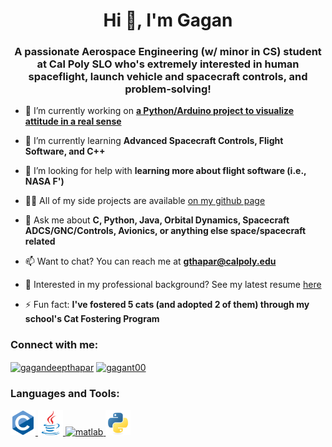 <h1 align="center">Hi 👋, I'm Gagan</h1>
<h3 align="center">A passionate Aerospace Engineering (w/ minor in CS) student at Cal Poly SLO who's extremely interested in human spaceflight, launch vehicle and spacecraft controls, and problem‐solving!</h3>

- 🔭 I’m currently working on **[a Python/Arduino project to visualize attitude in a real sense](https://github.com/gagandeepthapar/imuDeterminedAttitude)**

- 🌱 I’m currently learning **Advanced Spacecraft Controls, Flight Software, and C++**

- 🤝 I’m looking for help with **learning more about flight software (i.e., NASA F')**

- 👨‍💻 All of my side projects are available [on my github page](https://github.com/gagandeepthapar?tab=repositories)

- 💬 Ask me about **C, Python, Java, Orbital Dynamics, Spacecraft ADCS/GNC/Controls, Avionics, or anything else space/spacecraft related**

- 📫 Want to chat? You can reach me at **gthapar@calpoly.edu**

- 📄 Interested in my professional background? See my latest resume [here](https://github.com/gagandeepthapar/gagandeepthapar/blob/main/_ThaparGagandeepResume.pdf)

- ⚡ Fun fact: **I've fostered 5 cats (and adopted 2 of them) through my school's Cat Fostering Program**

<h3 align="left">Connect with me:</h3>
<p align="left">
<a href="https://linkedin.com/in/gagandeepthapar" target="blank"><img align="center" src="https://raw.githubusercontent.com/rahuldkjain/github-profile-readme-generator/master/src/images/icons/Social/linked-in-alt.svg" alt="gagandeepthapar" height="30" width="40" /></a>
<a href="https://instagram.com/gagant00" target="blank"><img align="center" src="https://raw.githubusercontent.com/rahuldkjain/github-profile-readme-generator/master/src/images/icons/Social/instagram.svg" alt="gagant00" height="30" width="40" /></a>
</p>

<h3 align="left">Languages and Tools:</h3>
<p align="left"> <a href="https://www.cprogramming.com/" target="_blank" rel="noreferrer"> <img src="https://raw.githubusercontent.com/devicons/devicon/master/icons/c/c-original.svg" alt="c" width="40" height="40"/> </a> <a href="https://www.java.com" target="_blank" rel="noreferrer"> <img src="https://raw.githubusercontent.com/devicons/devicon/master/icons/java/java-original.svg" alt="java" width="40" height="40"/> </a> <a href="https://www.mathworks.com/" target="_blank" rel="noreferrer"> <img src="https://upload.wikimedia.org/wikipedia/commons/2/21/Matlab_Logo.png" alt="matlab" width="40" height="40"/> </a> <a href="https://www.python.org" target="_blank" rel="noreferrer"> <img src="https://raw.githubusercontent.com/devicons/devicon/master/icons/python/python-original.svg" alt="python" width="40" height="40"/> </a> </p>
